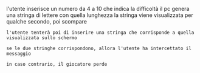 l'utente inserisce un numero da 4 a 10 che indica la difficoltà
    il pc genera una stringa di lettere con quella lunghezza
    la stringa viene visualizzata per qualche secondo, poi scompare

    l'utente tenterà poi di inserire una stringa che corrisponde a quella visualizzata sullo schermo

    se le due stringhe corrispondono, allora l'utente ha intercettato il messaggio

    in caso contrario, il giocatore perde